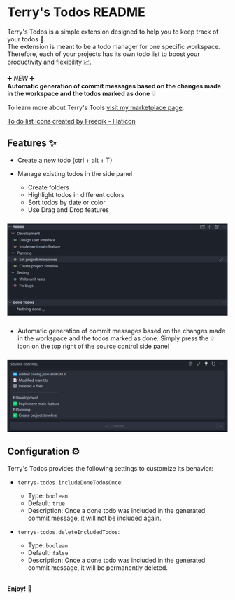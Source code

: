 # Terry's Todos README

Terry's Todos is a simple extension designed to help you to keep track of your todos 📝.\
The extension is meant to be a todo manager for one specific workspace. Therefore, each of your projects has its own todo list to boost your productivity and flexibility 📈.

➕ _NEW_ ➕\
**Automatic generation of commit messages based on the changes made in the workspace and the todos marked as done** 💡

To learn more about Terry's Tools [visit my marketplace page](https://marketplace.visualstudio.com/publishers/terrys-tools).

[To do list icons created by Freepik - Flaticon](https://www.flaticon.com/free-icons/to-do-list)<br>

## Features ✨

-   Create a new todo (ctrl + alt + T)

-   Manage existing todos in the side panel

    -   Create folders
    -   Highlight todos in different colors
    -   Sort todos by date or color
    -   Use Drag and Drop features

###

![alt text](/resources/TodoSidePanelSample.png)

###

-   Automatic generation of commit messages based on the changes made in the workspace and the todos marked as done. Simply press the 💡 icon on the top right of the source control side panel

###

![alt text](/resources/CommitMessageSample.png)

###

## Configuration ⚙️

Terry's Todos provides the following settings to customize its behavior:

-   `terrys-todos.includeDoneTodosOnce`:

    -   Type: `boolean`
    -   Default: `true`
    -   Description: Once a done todo was included in the generated commit message, it will not be included again.

-   `terrys-todos.deleteIncludedTodos`:
    -   Type: `boolean`
    -   Default: `false`
    -   Description: Once a done todo was included in the generated commit message, it will be permanently deleted.

\
**Enjoy!** 👏
